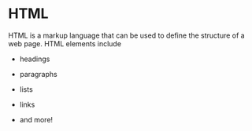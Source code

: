 # HTML

HTML is a markup language that can be used to define the structure of a web page. HTML elements include



* headings

* paragraphs

* lists

* links

* and more!